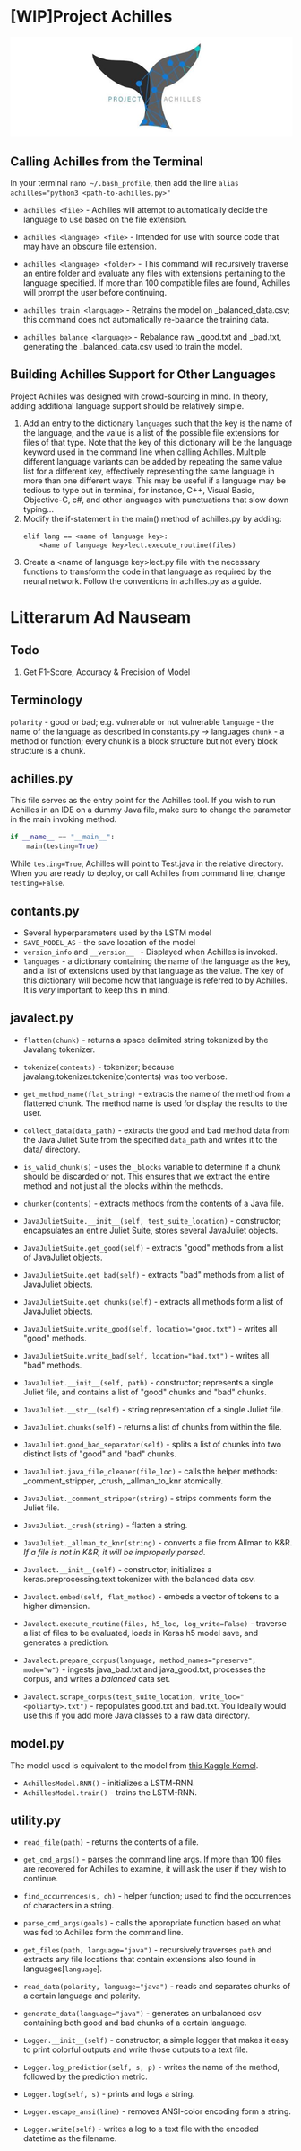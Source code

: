 # [WIP]Project Achilles
![Achilles](assets/logo.jpg)

## Calling Achilles from the Terminal
In your terminal `nano ~/.bash_profile`, then add the line `alias achilles="python3 <path-to-achilles.py>"`
* `achilles <file>` - Achilles will attempt to automatically decide the language to use based on the file extension. 

* `achilles <language> <file>` - Intended for use with source code that may have an obscure file extension.

* `achilles <language> <folder>` - This command will recursively traverse an entire folder and evaluate any files
 with extensions pertaining to the language specified. If more than 100 compatible files are found, Achilles will 
 prompt the user before continuing.

* `achilles train <language>` - Retrains the model on <language>_balanced_data.csv; this command does not automatically
 re-balance the training data.

* `achilles balance <language>` - Rebalance raw <language>_good.txt and <language>_bad.txt, generating the
 <language>_balanced_data.csv used to train the model.


## Building Achilles Support for Other Languages
Project Achilles was designed with crowd-sourcing in mind.
In theory, adding additional language support should be relatively simple.
1. Add an entry to the dictionary `languages` such that the key is the name of
the language, and the value is a list of the possible file extensions for files
of that type. Note that the key of this dictionary will be the language keyword 
used in the command line when calling Achilles. Multiple different language 
variants can be added by repeating the same value list for a different key,
effectively representing the same language in more than one different ways.
This may be useful if a language may be tedious to type out in terminal, for instance,
C++, Visual Basic, Objective-C, c#, and other languages with punctuations that slow
down typing... 
1. Modify the if-statement in the main() method of achilles.py by adding:
    ```
    elif lang == <name of language key>:
        <Name of language key>lect.execute_routine(files)
    ```
1. Create a &lt;name of language key&gt;lect.py file with the necessary functions
to transform the code in that language as required by the neural network.
Follow the conventions in achilles.py as a guide.


# Litterarum Ad Nauseam
## Todo
1. Get F1-Score, Accuracy & Precision of Model

## Terminology
`polarity` - good or bad; e.g. vulnerable or not vulnerable
`language` - the name of the language as described in constants.py -> languages
`chunk` - a method or function; every chunk is a block structure but not every block structure is a chunk.

## achilles.py
This file serves as the entry point for the Achilles tool. If you wish to run Achilles in an IDE on a dummy Java file,
make sure to change the parameter in the main invoking method.
```python
if __name__ == "__main__":
    main(testing=True)
```
While `testing=True`, Achilles will point to Test.java in the relative directory. When you are ready to deploy, or call
Achilles from command line, change `testing=False`.


## contants.py
* Several hyperparameters used by the LSTM model
* `SAVE_MODEL_AS` - the save location of the model
* `version_info` and `__version__ ` - Displayed when Achilles is invoked.
* `languages` - a dictionary containing the name of the language as the key, and a list of extensions used by that
language as the value. The key of this dictionary will become how that language is referred to by Achilles. It is *very*
important to keep this in mind.


## javalect.py
* `flatten(chunk)` - returns a space delimited string tokenized by the Javalang tokenizer.
* `tokenize(contents)` - tokenizer; because javalang.tokenizer.tokenize(contents) was too verbose.
* `get_method_name(flat_string)` - extracts the name of the method from a flattened chunk. The method name is used for display the results to the user.
* `collect_data(data_path)` - extracts the good and bad method data from the Java Juliet Suite from the specified `data_path` and writes it to the data/ directory.
* `is_valid_chunk(s)` - uses the `_blocks` variable to determine if a chunk should be discarded or not. This ensures that we extract the entire method and not just all the blocks within the methods.
* `chunker(contents)` - extracts methods from the contents of a Java file. 

* `JavaJulietSuite.__init__(self, test_suite_location)` - constructor; encapsulates an entire Juliet Suite, stores several JavaJuliet objects.
* `JavaJulietSuite.get_good(self)` - extracts "good" methods from a list of JavaJuliet objects.
* `JavaJulietSuite.get_bad(self)` - extracts "bad" methods from a list of JavaJuliet objects.
* `JavaJulietSuite.get_chunks(self)` - extracts all methods form a list of JavaJuliet objects.
* `JavaJulietSuite.write_good(self, location="good.txt")` - writes all "good" methods.
* `JavaJulietSuite.write_bad(self, location="bad.txt")` - writes all "bad" methods. 

* `JavaJuliet.__init__(self, path)` - constructor; represents a single Juliet file, and contains a list of "good" chunks and "bad" chunks.
* `JavaJuliet.__str__(self)` - string representation of a single Juliet file.
* `JavaJuliet.chunks(self)` - returns a list of chunks from within the file.
* `JavaJuliet.good_bad_separator(self)` - splits a list of chunks into two distinct lists of "good" and "bad" chunks.
* `JavaJuliet.java_file_cleaner(file_loc)` - calls the helper methods: _comment_stripper, _crush, _allman_to_knr atomically.
* `JavaJuliet._comment_stripper(string)` - strips comments form the Juliet file.
* `JavaJuliet._crush(string)` - flatten a string.
* `JavaJuliet._allman_to_knr(string)` - converts a file from Allman to K&R. *If a file is not in K&R, it will be improperly parsed*. 

* `Javalect.__init__(self)` - constructor; initializes a keras.preprocessing.text tokenizer with the balanced data csv.
* `Javalect.embed(self, flat_method)` - embeds a vector of tokens to a higher dimension.
* `Javalect.execute_routine(files, h5_loc, log_write=False)` - traverse a list of files to be evaluated, loads in Keras h5 model save, and generates a prediction.
* `Javalect.prepare_corpus(language, method_names="preserve", mode="w")` - ingests java_bad.txt and java_good.txt, processes the corpus, and writes a *balanced* data set.
* `Javalect.scrape_corpus(test_suite_location, write_loc="<poliarty>.txt")` - repopulates good.txt and bad.txt. You ideally would use this if you add more Java classes to a raw data directory.

## model.py
The model used is equivalent to the model from [this Kaggle Kernel](https://www.kaggle.com/kredy10/simple-lstm-for-text-classification/notebook).
* `AchillesModel.RNN()` - initializes a LSTM-RNN.
* `AchillesModel.train()` - trains the LSTM-RNN.

## utility.py
* `read_file(path)` - returns the contents of a file.
* `get_cmd_args()` - parses the command line args. If more than 100 files are recovered for Achilles to examine, it will ask the user if they wish to continue.
* `find_occurrences(s, ch)` - helper function; used to find the occurrences of characters in a string.
* `parse_cmd_args(goals)` - calls the appropriate function based on what was fed to Achilles form the command line.
* `get_files(path, language="java")` - recursively traverses `path` and extracts any file locations that contain extensions also found in languages[`language`].
* `read_data(polarity, language="java")` - reads and separates chunks of a certain language and polarity.
* `generate_data(language="java")` - generates an unbalanced csv containing both good and bad chunks of a certain language.

* `Logger.__init__(self)` - constructor; a simple logger that makes it easy to print colorful outputs and write those outputs to a text file.
* `Logger.log_prediction(self, s, p)` - writes the name of the method, followed by the prediction metric.
* `Logger.log(self, s)` - prints and logs a string.
* `Logger.escape_ansi(line)` - removes ANSI-color encoding form a string.
* `Logger.write(self)` - writes a log to a text file with the encoded datetime as the filename.
